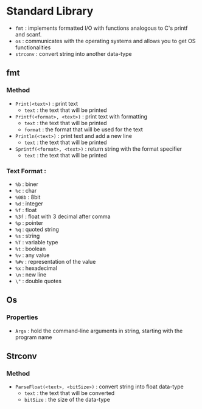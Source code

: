 # Standard Library
- `fmt` : implements formatted I/O with functions analogous to C's printf and scanf.
- `os` : communicates with the operating systems and allows you to get OS functionalities
- `strconv` : convert string into another data-type


## fmt

### Method
- `Print(<text>)` : print text 
    - `text` : the text that will be printed
- `Printf(<format>, <text>)` : print text with formatting 
    - `text` : the text that will be printed
    - `format` : the format that will be used for the text
- `Println(<text>)` :  print text and add a new line
    - `text` : the text that will be printed
- `Sprintf(<format>, <text>)` : return string with the format specifier
    - `text` : the text that will be printed

### Text Format :
- `%b` : biner
- `%c` : char
- `%08b` : 8bit
- `%d` : integer
- `%f` : float
- `%3f` : float with 3 decimal after comma
- `%p` : pointer
- `%q` : quoted string
- `%s` : string
- `%T` : variable type
- `%t` : boolean
- `%v` : any value
- `%#v` : representation of the value
- `%x` : hexadecimal
- `\n` : new line 
- `\"` : double quotes


## Os

### Properties
- `Args` : hold the command-line arguments in string, starting with the program name


## Strconv

### Method
- `ParseFloat(<text>, <bitSize>)` : convert string into float data-type 
    - `text` : the text that will be converted
    - `bitSize` : the size of the data-type 
